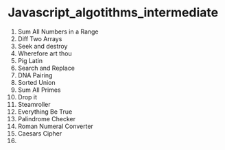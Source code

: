 # Javascript_algotithms_intermediate
 1. Sum All Numbers in a Range
 2. Diff Two Arrays
 3. Seek and destroy
 4. Wherefore art thou
 5. Pig Latin
 6. Search and Replace
 7. DNA Pairing
 8. Sorted Union
 9. Sum All Primes
 10. Drop it
 11. Steamroller
 12. Everything Be True
 13. Palindrome Checker
 14. Roman Numeral Converter
 15. Caesars Cipher
 16. 
 
